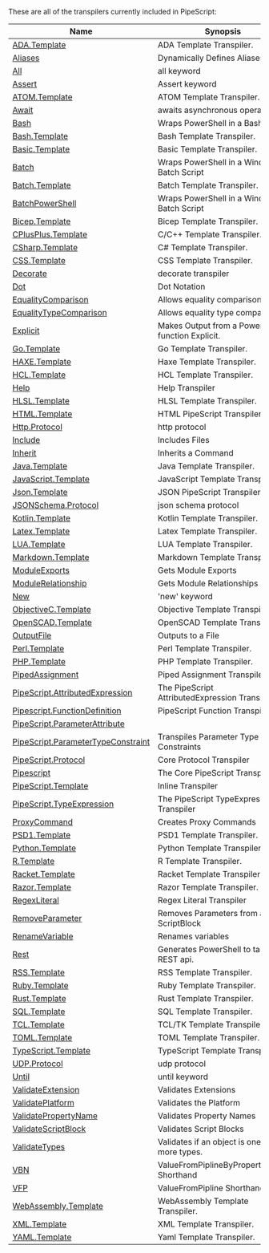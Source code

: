 These are all of the transpilers currently included in PipeScript:



|Name                                                                                             |Synopsis                                         |
|-------------------------------------------------------------------------------------------------|-------------------------------------------------|
|[ADA.Template](Transpilers/Templates/ADA.Template.psx.ps1)                                       |ADA Template Transpiler.                         |
|[Aliases](Transpilers/Parameters/Aliases.psx.ps1)                                                |Dynamically Defines Aliases                      |
|[All](Transpilers/Keywords/All.psx.ps1)                                                          |all keyword                                      |
|[Assert](Transpilers/Keywords/Assert.psx.ps1)                                                    |Assert keyword                                   |
|[ATOM.Template](Transpilers/Templates/ATOM.Template.psx.ps1)                                     |ATOM Template Transpiler.                        |
|[Await](Transpilers/Keywords/Await.psx.ps1)                                                      |awaits asynchronous operations                   |
|[Bash](Transpilers/Wrappers/Bash.psx.ps1)                                                        |Wraps PowerShell in a Bash Script                |
|[Bash.Template](Transpilers/Templates/Bash.Template.psx.ps1)                                     |Bash Template Transpiler.                        |
|[Basic.Template](Transpilers/Templates/Basic.Template.psx.ps1)                                   |Basic Template Transpiler.                       |
|[Batch](Transpilers/Wrappers/Batch.psx.ps1)                                                      |Wraps PowerShell in a Windows Batch Script       |
|[Batch.Template](Transpilers/Templates/Batch.Template.psx.ps1)                                   |Batch Template Transpiler.                       |
|[BatchPowerShell](Transpilers/Wrappers/BatchPowerShell.psx.ps1)                                  |Wraps PowerShell in a Windows Batch Script       |
|[Bicep.Template](Transpilers/Templates/Bicep.Template.psx.ps1)                                   |Bicep Template Transpiler.                       |
|[CPlusPlus.Template](Transpilers/Templates/CPlusPlus.Template.psx.ps1)                           |C/C++ Template Transpiler.                       |
|[CSharp.Template](Transpilers/Templates/CSharp.Template.psx.ps1)                                 |C# Template Transpiler.                          |
|[CSS.Template](Transpilers/Templates/CSS.Template.psx.ps1)                                       |CSS Template Transpiler.                         |
|[Decorate](Transpilers/Decorate.psx.ps1)                                                         |decorate transpiler                              |
|[Dot](Transpilers/Syntax/Dot.psx.ps1)                                                            |Dot Notation                                     |
|[EqualityComparison](Transpilers/Syntax/EqualityComparison.psx.ps1)                              |Allows equality comparison.                      |
|[EqualityTypeComparison](Transpilers/Syntax/EqualityTypeComparison.psx.ps1)                      |Allows equality type comparison.                 |
|[Explicit](Transpilers/Explicit.psx.ps1)                                                         |Makes Output from a PowerShell function Explicit.|
|[Go.Template](Transpilers/Templates/Go.Template.psx.ps1)                                         |Go Template Transpiler.                          |
|[HAXE.Template](Transpilers/Templates/HAXE.Template.psx.ps1)                                     |Haxe Template Transpiler.                        |
|[HCL.Template](Transpilers/Templates/HCL.Template.psx.ps1)                                       |HCL Template Transpiler.                         |
|[Help](Transpilers/Help.psx.ps1)                                                                 |Help Transpiler                                  |
|[HLSL.Template](Transpilers/Templates/HLSL.Template.psx.ps1)                                     |HLSL Template Transpiler.                        |
|[HTML.Template](Transpilers/Templates/HTML.Template.psx.ps1)                                     |HTML PipeScript Transpiler.                      |
|[Http.Protocol](Transpilers/Protocols/Http.Protocol.psx.ps1)                                     |http protocol                                    |
|[Include](Transpilers/Include.psx.ps1)                                                           |Includes Files                                   |
|[Inherit](Transpilers/Inherit.psx.ps1)                                                           |Inherits a Command                               |
|[Java.Template](Transpilers/Templates/Java.Template.psx.ps1)                                     |Java Template Transpiler.                        |
|[JavaScript.Template](Transpilers/Templates/JavaScript.Template.psx.ps1)                         |JavaScript Template Transpiler.                  |
|[Json.Template](Transpilers/Templates/Json.Template.psx.ps1)                                     |JSON PipeScript Transpiler.                      |
|[JSONSchema.Protocol](Transpilers/Protocols/JSONSchema.Protocol.psx.ps1)                         |json schema protocol                             |
|[Kotlin.Template](Transpilers/Templates/Kotlin.Template.psx.ps1)                                 |Kotlin Template Transpiler.                      |
|[Latex.Template](Transpilers/Templates/Latex.Template.psx.ps1)                                   |Latex Template Transpiler.                       |
|[LUA.Template](Transpilers/Templates/LUA.Template.psx.ps1)                                       |LUA Template Transpiler.                         |
|[Markdown.Template](Transpilers/Templates/Markdown.Template.psx.ps1)                             |Markdown Template Transpiler.                    |
|[ModuleExports](Transpilers/Modules/ModuleExports.psx.ps1)                                       |Gets Module Exports                              |
|[ModuleRelationship](Transpilers/Modules/ModuleRelationship.psx.ps1)                             |Gets Module Relationships                        |
|[New](Transpilers/Keywords/New.psx.ps1)                                                          |'new' keyword                                    |
|[ObjectiveC.Template](Transpilers/Templates/ObjectiveC.Template.psx.ps1)                         |Objective Template Transpiler.                   |
|[OpenSCAD.Template](Transpilers/Templates/OpenSCAD.Template.psx.ps1)                             |OpenSCAD Template Transpiler.                    |
|[OutputFile](Transpilers/OutputFile.psx.ps1)                                                     |Outputs to a File                                |
|[Perl.Template](Transpilers/Templates/Perl.Template.psx.ps1)                                     |Perl Template Transpiler.                        |
|[PHP.Template](Transpilers/Templates/PHP.Template.psx.ps1)                                       |PHP Template Transpiler.                         |
|[PipedAssignment](Transpilers/Syntax/PipedAssignment.psx.ps1)                                    |Piped Assignment Transpiler                      |
|[PipeScript.AttributedExpression](Transpilers/Core/PipeScript.AttributedExpression.psx.ps1)      |The PipeScript AttributedExpression Transpiler   |
|[Pipescript.FunctionDefinition](Transpilers/Core/Pipescript.FunctionDefinition.psx.ps1)          |PipeScript Function Transpiler                   |
|[PipeScript.ParameterAttribute](Transpilers/Core/PipeScript.ParameterAttribute.psx.ps1)          |
|[PipeScript.ParameterTypeConstraint](Transpilers/Core/PipeScript.ParameterTypeConstraint.psx.ps1)|Transpiles Parameter Type Constraints            |
|[PipeScript.Protocol](Transpilers/Core/PipeScript.Protocol.psx.ps1)                              |Core Protocol Transpiler                         |
|[Pipescript](Transpilers/Core/Pipescript.psx.ps1)                                                |The Core PipeScript Transpiler                   |
|[PipeScript.Template](Transpilers/Core/PipeScript.Template.psx.ps1)                              |Inline Transpiler                                |
|[PipeScript.TypeExpression](Transpilers/Core/PipeScript.TypeExpression.psx.ps1)                  |The PipeScript TypeExpression Transpiler         |
|[ProxyCommand](Transpilers/ProxyCommand.psx.ps1)                                                 |Creates Proxy Commands                           |
|[PSD1.Template](Transpilers/Templates/PSD1.Template.psx.ps1)                                     |PSD1 Template Transpiler.                        |
|[Python.Template](Transpilers/Templates/Python.Template.psx.ps1)                                 |Python Template Transpiler.                      |
|[R.Template](Transpilers/Templates/R.Template.psx.ps1)                                           |R Template Transpiler.                           |
|[Racket.Template](Transpilers/Templates/Racket.Template.psx.ps1)                                 |Racket Template Transpiler.                      |
|[Razor.Template](Transpilers/Templates/Razor.Template.psx.ps1)                                   |Razor Template Transpiler.                       |
|[RegexLiteral](Transpilers/Syntax/RegexLiteral.psx.ps1)                                          |Regex Literal Transpiler                         |
|[RemoveParameter](Transpilers/Parameters/RemoveParameter.psx.ps1)                                |Removes Parameters from a ScriptBlock            |
|[RenameVariable](Transpilers/RenameVariable.psx.ps1)                                             |Renames variables                                |
|[Rest](Transpilers/Rest.psx.ps1)                                                                 |Generates PowerShell to talk to a REST api.      |
|[RSS.Template](Transpilers/Templates/RSS.Template.psx.ps1)                                       |RSS Template Transpiler.                         |
|[Ruby.Template](Transpilers/Templates/Ruby.Template.psx.ps1)                                     |Ruby Template Transpiler.                        |
|[Rust.Template](Transpilers/Templates/Rust.Template.psx.ps1)                                     |Rust Template Transpiler.                        |
|[SQL.Template](Transpilers/Templates/SQL.Template.psx.ps1)                                       |SQL Template Transpiler.                         |
|[TCL.Template](Transpilers/Templates/TCL.Template.psx.ps1)                                       |TCL/TK Template Transpiler.                      |
|[TOML.Template](Transpilers/Templates/TOML.Template.psx.ps1)                                     |TOML Template Transpiler.                        |
|[TypeScript.Template](Transpilers/Templates/TypeScript.Template.psx.ps1)                         |TypeScript Template Transpiler.                  |
|[UDP.Protocol](Transpilers/Protocols/UDP.Protocol.psx.ps1)                                       |udp protocol                                     |
|[Until](Transpilers/Keywords/Until.psx.ps1)                                                      |until keyword                                    |
|[ValidateExtension](Transpilers/Parameters/ValidateExtension.psx.ps1)                            |Validates Extensions                             |
|[ValidatePlatform](Transpilers/Parameters/ValidatePlatform.psx.ps1)                              |Validates the Platform                           |
|[ValidatePropertyName](Transpilers/Parameters/ValidatePropertyName.psx.ps1)                      |Validates Property Names                         |
|[ValidateScriptBlock](Transpilers/Parameters/ValidateScriptBlock.psx.ps1)                        |Validates Script Blocks                          |
|[ValidateTypes](Transpilers/Parameters/ValidateTypes.psx.ps1)                                    |Validates if an object is one or more types.     |
|[VBN](Transpilers/Parameters/VBN.psx.ps1)                                                        |ValueFromPiplineByPropertyName Shorthand         |
|[VFP](Transpilers/Parameters/VFP.psx.ps1)                                                        |ValueFromPipline Shorthand                       |
|[WebAssembly.Template](Transpilers/Templates/WebAssembly.Template.psx.ps1)                       |WebAssembly Template Transpiler.                 |
|[XML.Template](Transpilers/Templates/XML.Template.psx.ps1)                                       |XML Template Transpiler.                         |
|[YAML.Template](Transpilers/Templates/YAML.Template.psx.ps1)                                     |Yaml Template Transpiler.                        |




